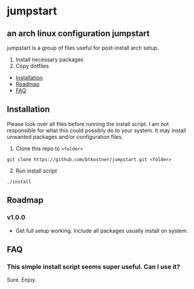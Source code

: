 # jumpstart
## an arch linux configuration jumpstart

jumpstart is a group of files useful for post-install arch setup.

1. Install necessary packages
2. Copy dotfiles


* [Installation](#installation)
* [Roadmap](#roadmap)
* [FAQ](#faq)

## <a name="installation"></a> Installation

Please look over all files before running the install script. I am not responsible for what this could possibly do to your system. It may install unwanted packages and/or configuration files.

1. Clone this repo to `<folder>`

  `git clone https://github.com/btkostner/jumpstart.git <folder>`

2. Run install script

  `./install`

## <a name="roadmap"></a> Roadmap

### v1.0.0
* Get full setup working. Include all packages usually install on system.

## <a name="faq"></a> FAQ

### This simple install script seems super useful. Can I use it?

Sure. Enjoy.


